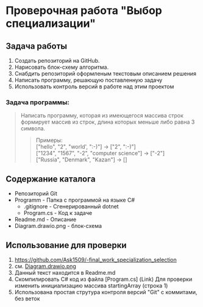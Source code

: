 # Проверочная работа "Выбор специализации"

## Задача работы
1. Создать репозиторий на GitHub.
2. Нарисовать блок-схему алгоритма.
3. Снабдить репозиторий оформленым текстовым описанием решения
4. Написать программу, решающую поставленную задачу
5. Использовать контроль версий в работе над этим проектом

### Задача программы:
> Написать программу, которая из имеющегося массива строк формирует массив из строк, длина которых меньше либо равна 3 символа.
>> Примеры:  
["hello", "2", "world', ":-)"] -> ["2", ":-)"]  
["1234", "1567", "-2", "computer science"] -> ["-2"]  
["Russia", "Denmark", "Kazan"] -> []
## Содержание каталога

- Репозиторий Git
- Programm - Папка с программой на языке C#  
    - .gitignore - Сгенерированный dotnet
    - Program.cs - Код к задаче
- Readme.md - Описание
- Diagram.drawio.png - блок-схема

## Использование для проверки

1. https://github.com/Ask1509/-final_work_specialization_selection
2. см.  [Diagram.drawio.png](https://github.com/Ask1509/-final_work_specialization_selection/blob/main/Diagram.drawio.png)
3. Данный текст находится в Readme.md
4. Скомпилировать C# код из файла [Program.cs] (Link) 
Для проверки изменить инициализацию массива startingArray (строка 1)
5. Использована простая струтура контроля версий "Git" с коммитами, без веток
